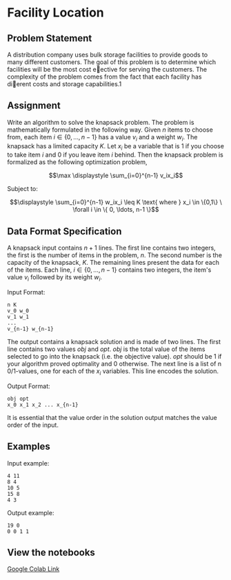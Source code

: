 # Facility Location

## Problem Statement

A distribution company uses bulk storage facilities to provide goods to many different customers. The goal of this problem is to determine which facilities will be the
most cost eective for serving the customers. The complexity of the problem comes from the fact
that each facility has dierent costs and storage capabilities.1

## Assignment

Write an algorithm to solve the knapsack problem. The problem is mathematically formulated in the following way. Given $n$ items to choose from, each item $i \in \{ 0, \ldots, n-1 \}$ has a value $v_i$ and a
weight $w_i$. The knapsack has a limited capacity $K$. Let $x_i$ be a variable that is $1$ if you choose to take item $i$ and $0$ if you leave item $i$ behind. Then the knapsack problem is formalized as the following optimization problem,

$$\max \displaystyle \sum_{i=0}^{n-1} v_ix_i$$

Subject to:

$$\displaystyle \sum_{i=0}^{n-1} w_ix_i \leq K \text{ where } x_i \in \{0,1\} \ \forall i \in \{ 0, \ldots, n-1 \}$$

## Data Format Specification

A knapsack input contains $n+1$ lines. The first line contains two integers, the first is the number of items in the problem, $n$. The second number is the capacity of the knapsack, $K$. The remaining lines present the data for each of the items. Each line, $i \in \{ 0, \ldots, n-1 \}$ contains two integers, the item's value $v_i$ followed by its weight $w_i$.

Input Format:

```
n K
v_0 w_0
v_1 w_1
...
v_{n-1} w_{n-1}
```

The output contains a knapsack solution and is made of two lines. The first line contains two values $obj$ and $opt$. $obj$ is the total value of the items selected to go into the knapsack (i.e. the objective value). $opt$ should be $1$ if your algorithm proved optimality and $0$ otherwise. The next line is a list of n 0/1-values, one for each of the $x_i$ variables. This line encodes the solution.

Output Format:

```
obj opt
x_0 x_1 x_2 ... x_{n-1}
```

It is essential that the value order in the solution output matches the value order of the input.

## Examples

Input example:

```
4 11
8 4
10 5
15 8
4 3
```

Output example:

```
19 0
0 0 1 1
```

## View the notebooks

[Google Colab Link](https://colab.research.google.com/github/Gurobi/modeling-examples/blob/master/facility_location/facility_location.ipynb)
